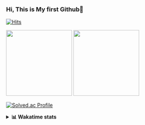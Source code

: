 ### Hi, This is My first Github👋
[![Hits](https://hits.seeyoufarm.com/api/count/incr/badge.svg?url=https%3A%2F%2Fgithub.com%2FJonghyun-Park1027&count_bg=%2379C83D&title_bg=%23555555&icon=&icon_color=%23E7E7E7&title=hits&edge_flat=false)](https://hits.seeyoufarm.com)
<br>


<p>
  <img height="180em" src="https://github-readme-stats-eight-rho-29.vercel.app/api?username=Jonghyun-Park1027&show_icons=true&include_all_commits=true&bg_color=30,e96443,904e95&title_color=fff&text_color=fff">
  <img height="180em" src="https://github-readme-stats-eight-rho-29.vercel.app/api/top-langs/?username=Jonghyun-Park1027&layout=compact&bg_color=30,e96443,904e95&title_color=fff&text_color=fff">


[![Solved.ac Profile](http://mazassumnida.wtf/api/v2/generate_badge?boj=ppjjhh1027)](https://solved.ac/ppjjhh1027/)

</p>
<details>
<summary><b>📊 Wakatime stats</b><br></summary>
<div>
<hr/>



<!--START_SECTION:waka-->
![Code Time](http://img.shields.io/badge/Code%20Time-658%20hrs%2054%20mins-blue)

![Profile Views](http://img.shields.io/badge/Profile%20Views-0-blue)

**🐱 My GitHub Data** 

> 📦 67.5 kB Used in GitHub's Storage 
 > 
> 🏆 183 Contributions in the Year 2023
 > 
> 🚫 Not Opted to Hire
 > 
> 📜 7 Public Repositories 
 > 
> 🔑 1 Private Repositories 
 > 
**I'm an Early 🐤** 

```text
🌞 Morning                42 commits          █████░░░░░░░░░░░░░░░░░░░░   20.49 % 
🌆 Daytime                119 commits         ███████████████░░░░░░░░░░   58.05 % 
🌃 Evening                40 commits          █████░░░░░░░░░░░░░░░░░░░░   19.51 % 
🌙 Night                  4 commits           ░░░░░░░░░░░░░░░░░░░░░░░░░   01.95 % 
```
📅 **I'm Most Productive on Friday** 

```text
Monday                   36 commits          ████░░░░░░░░░░░░░░░░░░░░░   17.56 % 
Tuesday                  22 commits          ███░░░░░░░░░░░░░░░░░░░░░░   10.73 % 
Wednesday                10 commits          █░░░░░░░░░░░░░░░░░░░░░░░░   04.88 % 
Thursday                 20 commits          ██░░░░░░░░░░░░░░░░░░░░░░░   09.76 % 
Friday                   58 commits          ███████░░░░░░░░░░░░░░░░░░   28.29 % 
Saturday                 19 commits          ██░░░░░░░░░░░░░░░░░░░░░░░   09.27 % 
Sunday                   40 commits          █████░░░░░░░░░░░░░░░░░░░░   19.51 % 
```


📊 **This Week I Spent My Time On** 

```text
🕑︎ Time Zone: Asia/Seoul

💬 Programming Languages: 
Python                   25 hrs 9 mins       █████████████████████░░░░   85.31 % 
Jupyter                  4 hrs 19 mins       ████░░░░░░░░░░░░░░░░░░░░░   14.66 % 
CSV/TSV                  0 secs              ░░░░░░░░░░░░░░░░░░░░░░░░░   00.02 % 
Markdown                 0 secs              ░░░░░░░░░░░░░░░░░░░░░░░░░   00.00 % 
Other                    0 secs              ░░░░░░░░░░░░░░░░░░░░░░░░░   00.00 % 

🔥 Editors: 
VS Code                  25 hrs 9 mins       █████████████████████░░░░   85.32 % 
PyCharm                  4 hrs 19 mins       ████░░░░░░░░░░░░░░░░░░░░░   14.68 % 

🐱‍💻 Projects: 
Codingtest               19 hrs 8 mins       ████████████████░░░░░░░░░   64.91 % 
전력수요 예측 논문               4 hrs 1 min         ███░░░░░░░░░░░░░░░░░░░░░░   13.67 % 
MyWorkSpace              3 hrs 28 mins       ███░░░░░░░░░░░░░░░░░░░░░░   11.77 % 
연구실 코테연습                 1 hr 51 mins        ██░░░░░░░░░░░░░░░░░░░░░░░   06.33 % 
새 폴더                     40 mins             █░░░░░░░░░░░░░░░░░░░░░░░░   02.31 % 

💻 Operating System: 
Windows                  29 hrs 28 mins      █████████████████████████   100.00 % 
```

**I Mostly Code in Jupyter Notebook** 

```text
Jupyter Notebook         6 repos             █████████████████████░░░░   85.71 % 
C++                      1 repo              ████░░░░░░░░░░░░░░░░░░░░░   14.29 % 
```




 Last Updated on 26/11/2023 18:33:56 UTC
<!--END_SECTION:waka-->
</details>



